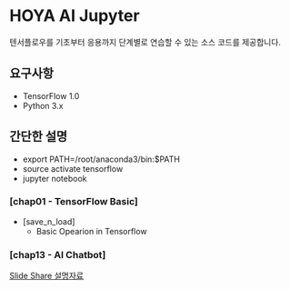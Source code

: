 # HOYA AI Jupyter

텐서플로우를 기초부터 응용까지 단계별로 연습할 수 있는 소스 코드를 제공합니다.

## 요구사항

- TensorFlow 1.0
- Python 3.x


## 간단한 설명

- export PATH=/root/anaconda3/bin:$PATH
- source activate tensorflow
- jupyter notebook

### [chap01 - TensorFlow Basic]

- [save_n_load]
  - Basic Opearion in Tensorflow

### [chap13 - AI Chatbot]
[Slide Share 설명자료](https://www.slideshare.net/healess/python-tensorflow-ai-chatbot)
